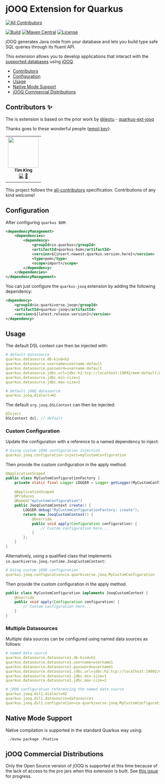 # jOOQ Extension for Quarkus
<!-- ALL-CONTRIBUTORS-BADGE:START - Do not remove or modify this section -->
[![All Contributors](https://img.shields.io/badge/all_contributors-1-orange.svg?style=flat-square)](#contributors-)
<!-- ALL-CONTRIBUTORS-BADGE:END -->

[![Build](https://github.com/quarkiverse/quarkiverse-jooq/workflows/Build/badge.svg)](https://github.com/quarkiverse/quarkiverse-jooq/actions?query=workflow%3ABuild)
[![Maven Central](https://img.shields.io/maven-central/v/io.quarkiverse.jooq/quarkus-jooq.svg?label=Maven%20Central)](https://search.maven.org/artifact/io.quarkiverse.jooq/quarkus-jooq)
[![License](https://img.shields.io/badge/License-Apache%202.0-blue.svg)](https://opensource.org/licenses/Apache-2.0)

jOOQ generates Java code from your database and lets you build type safe SQL queries through its fluent API.

This extension allows you to develop applications that interact with the [supported databases](https://www.jooq.org/download/support-matrix) using [jOOQ](https://github.com/jOOQ/jOOQ).

- [Contributors](#contributors)
- [Configuration](#configuration)
- [Usage](#usage)
- [Native Mode Support](#native-mode-support)
- [jOOQ Commercial Distributions](#jooq-commercial-distributions)

## Contributors ✨

The is extension is based on the prior work by [@leotu](https://github.com/leotu) - [quarkus-ext-jooq](https://github.com/leotu/quarkus-ext-jooq)

Thanks goes to these wonderful people ([emoji key](https://allcontributors.org/docs/en/emoji-key)):

<!-- ALL-CONTRIBUTORS-LIST:START - Do not remove or modify this section -->
<!-- prettier-ignore-start -->
<!-- markdownlint-disable -->
<table>
  <tr>
    <td align="center"><a href="http://hakt.com.au"><img src="https://avatars.githubusercontent.com/u/343859?v=4?s=100" width="100px;" alt=""/><br /><sub><b>Tim King</b></sub></a><br /><a href="https://github.com/quarkiverse/quarkus-jooq/commits?author=angrymango" title="Code">💻</a> <a href="#maintenance-angrymango" title="Maintenance">🚧</a></td>
  </tr>
</table>

<!-- markdownlint-restore -->
<!-- prettier-ignore-end -->

<!-- ALL-CONTRIBUTORS-LIST:END -->

This project follows the [all-contributors](https://github.com/all-contributors/all-contributors) specification. Contributions of any kind welcome!

## Configuration

After configuring `quarkus BOM`:

```xml
<dependencyManagement>
    <dependencies>
        <dependency>
            <groupId>io.quarkus</groupId>
            <artifactId>quarkus-bom</artifactId>
            <version>${insert.newest.quarkus.version.here}</version>
            <type>pom</type>
            <scope>import</scope>
        </dependency>
    </dependencies>
</dependencyManagement>
```

You can just configure the `quarkus-jooq` extension by adding the following dependency:

```xml
<dependency>
    <groupId>io.quarkiverse.jooq</groupId>
    <artifactId>quarkus-jooq</artifactId>
    <version>${latest.release.version}</version>
</dependency>
```
<!--
***NOTE:*** You can bootstrap a new application quickly by using [code.quarkus.io](https://code.quarkus.io) and choosing `quarkus-cxf`.
-->

## Usage

The default DSL context can then be injected with:

```yaml
# default datasource
quarkus.datasource.db-kind=h2
quarkus.datasource.username=username-default
quarkus.datasource.password=username-default
quarkus.datasource.jdbc.url=jdbc:h2:tcp://localhost:19092/mem:default;DATABASE_TO_UPPER=FALSE;
quarkus.datasource.jdbc.min-size=1
quarkus.datasource.jdbc.max-size=2

# default jOOQ datasource
quarkus.jooq.dialect=H2
```

The default ```org.jooq.DSLContext``` can then be injected:

```java
@Inject
DSLContext dsl; // default
```

### Custom Configuration

Update the configuration with a reference to a named dependency to inject:

```yaml
# Using custom jOOQ configuration injection
quarkus.jooq.configuration-inject=myCustomConfiguration
```

Then provide the custom configuration in the apply method.

```java
@ApplicationScoped
public class MyCustomConfigurationFactory {
    private static final Logger LOGGER = Logger.getLogger(MyCustomConfigurationFactory.class);
    
    @ApplicationScoped
    @Produces
    @Named("myCustomConfiguration")
    public JooqCustomContext create() {
        LOGGER.debug("MyCustomConfigurationFactory: create");
        return new JooqCustomContext() {
            @Override
            public void apply(Configuration configuration) {
                // Custom configuration here...
            }
        };
    }
}
```

Alternatively, using a qualified class that implements ```io.quarkiverse.jooq.runtime.JooqCustomContext```:

```yaml
# Using custom jOOQ configuration
quarkus.jooq.configuration=io.quarkiverse.jooq.MyCustomConfiguration
```

Then provide the custom configuration in the apply method.

```java
public class MyCustomConfiguration implements JooqCustomContext {
    @Override
    public void apply(Configuration configuration) {
        // Custom configuration here...
    }
}
```

### Multiple Datasources

Multiple data sources can be configured using named data sources as follows:

```yaml
# named data source
quarkus.datasource.datasource1.db-kind=h2
quarkus.datasource.datasource1.username=username1
quarkus.datasource.datasource1.password=username1
quarkus.datasource.datasource1.jdbc.url=jdbc:h2:tcp://localhost:19092/mem:datasource1;DATABASE_TO_UPPER=FALSE;
quarkus.datasource.datasource1.jdbc.min-size=1
quarkus.datasource.datasource1.jdbc.max-size=2

# jOOQ configuration referencing the named data source
quarkus.jooq.dsl1.dialect=H2
quarkus.jooq.dsl1.datasource=datasource1
quarkus.jooq.dsl1.configuration=io.quarkiverse.jooq.MyCustomConfiguration1
```

## Native Mode Support

Native compilation is supported in the standard Quarkus way using:

```shell
 ./mvnw package -Pnative 
```

## jOOQ Commercial Distributions

Only the Open Source version of jOOQ is supported at this time because of the lack of access to the pro jars when this extension is built. See [this issue](https://github.com/quarkiverse/quarkus-jooq/issues/3) for progress.